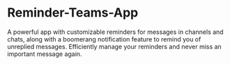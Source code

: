 # Reminder-Teams-App
A powerful app with customizable reminders for messages in channels and chats, along with a boomerang notification feature to remind you of unreplied messages. Efficiently manage your reminders and never miss an important message again.
